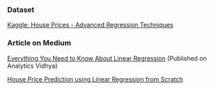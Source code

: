 ### Dataset 
[Kaggle: House Prices - Advanced Regression Techniques](https://www.kaggle.com/c/house-prices-advanced-regression-techniques/data)

### Article on Medium
[Everything You Need to Know About Linear Regression](https://tp6145.medium.com/everything-you-need-to-know-about-linear-regression-750a69a0ea50)
(Published on Analytics Vidhya)

[House Price Prediction using Linear Regression from Scratch](https://tp6145.medium.com/house-price-prediction-using-linear-regression-from-scratch-b2b48fd73689)
